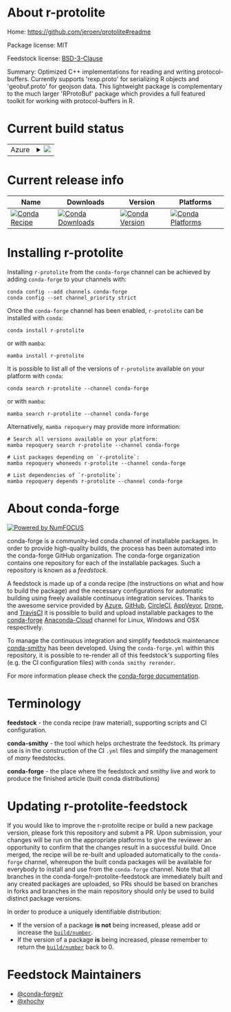 About r-protolite
=================

Home: https://github.com/jeroen/protolite#readme

Package license: MIT

Feedstock license: [BSD-3-Clause](https://github.com/conda-forge/r-protolite-feedstock/blob/main/LICENSE.txt)

Summary: Optimized C++ implementations for reading and writing protocol-buffers. Currently supports 'rexp.proto' for serializing R objects and 'geobuf.proto' for geojson data. This lightweight package is complementary to the much larger 'RProtoBuf' package which provides a full featured toolkit for working with protocol-buffers in R.

Current build status
====================


<table>
    
  <tr>
    <td>Azure</td>
    <td>
      <details>
        <summary>
          <a href="https://dev.azure.com/conda-forge/feedstock-builds/_build/latest?definitionId=2318&branchName=main">
            <img src="https://dev.azure.com/conda-forge/feedstock-builds/_apis/build/status/r-protolite-feedstock?branchName=main">
          </a>
        </summary>
        <table>
          <thead><tr><th>Variant</th><th>Status</th></tr></thead>
          <tbody><tr>
              <td>linux_64_r_base4.0</td>
              <td>
                <a href="https://dev.azure.com/conda-forge/feedstock-builds/_build/latest?definitionId=2318&branchName=main">
                  <img src="https://dev.azure.com/conda-forge/feedstock-builds/_apis/build/status/r-protolite-feedstock?branchName=main&jobName=linux&configuration=linux_64_r_base4.0" alt="variant">
                </a>
              </td>
            </tr><tr>
              <td>linux_64_r_base4.1</td>
              <td>
                <a href="https://dev.azure.com/conda-forge/feedstock-builds/_build/latest?definitionId=2318&branchName=main">
                  <img src="https://dev.azure.com/conda-forge/feedstock-builds/_apis/build/status/r-protolite-feedstock?branchName=main&jobName=linux&configuration=linux_64_r_base4.1" alt="variant">
                </a>
              </td>
            </tr><tr>
              <td>osx_64_r_base4.0</td>
              <td>
                <a href="https://dev.azure.com/conda-forge/feedstock-builds/_build/latest?definitionId=2318&branchName=main">
                  <img src="https://dev.azure.com/conda-forge/feedstock-builds/_apis/build/status/r-protolite-feedstock?branchName=main&jobName=osx&configuration=osx_64_r_base4.0" alt="variant">
                </a>
              </td>
            </tr><tr>
              <td>osx_64_r_base4.1</td>
              <td>
                <a href="https://dev.azure.com/conda-forge/feedstock-builds/_build/latest?definitionId=2318&branchName=main">
                  <img src="https://dev.azure.com/conda-forge/feedstock-builds/_apis/build/status/r-protolite-feedstock?branchName=main&jobName=osx&configuration=osx_64_r_base4.1" alt="variant">
                </a>
              </td>
            </tr>
          </tbody>
        </table>
      </details>
    </td>
  </tr>
</table>

Current release info
====================

| Name | Downloads | Version | Platforms |
| --- | --- | --- | --- |
| [![Conda Recipe](https://img.shields.io/badge/recipe-r--protolite-green.svg)](https://anaconda.org/conda-forge/r-protolite) | [![Conda Downloads](https://img.shields.io/conda/dn/conda-forge/r-protolite.svg)](https://anaconda.org/conda-forge/r-protolite) | [![Conda Version](https://img.shields.io/conda/vn/conda-forge/r-protolite.svg)](https://anaconda.org/conda-forge/r-protolite) | [![Conda Platforms](https://img.shields.io/conda/pn/conda-forge/r-protolite.svg)](https://anaconda.org/conda-forge/r-protolite) |

Installing r-protolite
======================

Installing `r-protolite` from the `conda-forge` channel can be achieved by adding `conda-forge` to your channels with:

```
conda config --add channels conda-forge
conda config --set channel_priority strict
```

Once the `conda-forge` channel has been enabled, `r-protolite` can be installed with `conda`:

```
conda install r-protolite
```

or with `mamba`:

```
mamba install r-protolite
```

It is possible to list all of the versions of `r-protolite` available on your platform with `conda`:

```
conda search r-protolite --channel conda-forge
```

or with `mamba`:

```
mamba search r-protolite --channel conda-forge
```

Alternatively, `mamba repoquery` may provide more information:

```
# Search all versions available on your platform:
mamba repoquery search r-protolite --channel conda-forge

# List packages depending on `r-protolite`:
mamba repoquery whoneeds r-protolite --channel conda-forge

# List dependencies of `r-protolite`:
mamba repoquery depends r-protolite --channel conda-forge
```


About conda-forge
=================

[![Powered by
NumFOCUS](https://img.shields.io/badge/powered%20by-NumFOCUS-orange.svg?style=flat&colorA=E1523D&colorB=007D8A)](https://numfocus.org)

conda-forge is a community-led conda channel of installable packages.
In order to provide high-quality builds, the process has been automated into the
conda-forge GitHub organization. The conda-forge organization contains one repository
for each of the installable packages. Such a repository is known as a *feedstock*.

A feedstock is made up of a conda recipe (the instructions on what and how to build
the package) and the necessary configurations for automatic building using freely
available continuous integration services. Thanks to the awesome service provided by
[Azure](https://azure.microsoft.com/en-us/services/devops/), [GitHub](https://github.com/),
[CircleCI](https://circleci.com/), [AppVeyor](https://www.appveyor.com/),
[Drone](https://cloud.drone.io/welcome), and [TravisCI](https://travis-ci.com/)
it is possible to build and upload installable packages to the
[conda-forge](https://anaconda.org/conda-forge) [Anaconda-Cloud](https://anaconda.org/)
channel for Linux, Windows and OSX respectively.

To manage the continuous integration and simplify feedstock maintenance
[conda-smithy](https://github.com/conda-forge/conda-smithy) has been developed.
Using the ``conda-forge.yml`` within this repository, it is possible to re-render all of
this feedstock's supporting files (e.g. the CI configuration files) with ``conda smithy rerender``.

For more information please check the [conda-forge documentation](https://conda-forge.org/docs/).

Terminology
===========

**feedstock** - the conda recipe (raw material), supporting scripts and CI configuration.

**conda-smithy** - the tool which helps orchestrate the feedstock.
                   Its primary use is in the construction of the CI ``.yml`` files
                   and simplify the management of *many* feedstocks.

**conda-forge** - the place where the feedstock and smithy live and work to
                  produce the finished article (built conda distributions)


Updating r-protolite-feedstock
==============================

If you would like to improve the r-protolite recipe or build a new
package version, please fork this repository and submit a PR. Upon submission,
your changes will be run on the appropriate platforms to give the reviewer an
opportunity to confirm that the changes result in a successful build. Once
merged, the recipe will be re-built and uploaded automatically to the
`conda-forge` channel, whereupon the built conda packages will be available for
everybody to install and use from the `conda-forge` channel.
Note that all branches in the conda-forge/r-protolite-feedstock are
immediately built and any created packages are uploaded, so PRs should be based
on branches in forks and branches in the main repository should only be used to
build distinct package versions.

In order to produce a uniquely identifiable distribution:
 * If the version of a package **is not** being increased, please add or increase
   the [``build/number``](https://docs.conda.io/projects/conda-build/en/latest/resources/define-metadata.html#build-number-and-string).
 * If the version of a package **is** being increased, please remember to return
   the [``build/number``](https://docs.conda.io/projects/conda-build/en/latest/resources/define-metadata.html#build-number-and-string)
   back to 0.

Feedstock Maintainers
=====================

* [@conda-forge/r](https://github.com/conda-forge/r/)
* [@xhochy](https://github.com/xhochy/)

